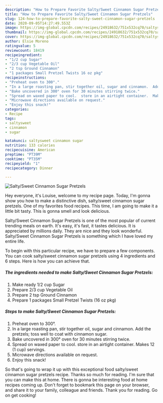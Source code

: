 ```yaml
---
description: "How to Prepare Favorite Salty/Sweet Cinnamon Sugar Pretzels"
title: "How to Prepare Favorite Salty/Sweet Cinnamon Sugar Pretzels"
slug: 124-how-to-prepare-favorite-salty-sweet-cinnamon-sugar-pretzels
date: 2020-09-05T14:27:49.553Z
image: https://img-global.cpcdn.com/recipes/24918632/751x532cq70/saltysweet-cinnamon-sugar-pretzels-recipe-main-photo.jpg
thumbnail: https://img-global.cpcdn.com/recipes/24918632/751x532cq70/saltysweet-cinnamon-sugar-pretzels-recipe-main-photo.jpg
cover: https://img-global.cpcdn.com/recipes/24918632/751x532cq70/saltysweet-cinnamon-sugar-pretzels-recipe-main-photo.jpg
author: Elsie Moreno
ratingvalue: 5
reviewcount: 18419
recipeingredient:
- "1/2 cup Sugar"
- "2/3 cup Vegetable Oil"
- "2 tsp Ground Cinnamon"
- "1 packages Small Pretzel Twists 16 oz pkg"
recipeinstructions:
- "Preheat oven to 300°."
- "In a large roasting pan, stir together oil, sugar and cinnamon.  Add the pretzels; toss well to coat with cinnamon sugar."
- "Bake uncovered in 300° oven for 30 minutes stirring twice."
- "Spread on waxed paper to cool.  store in an airtight container.  Makes 12 (1 cup) servings."
- "Microwave directions available on request."
- "Enjoy this snack!"
categories:
- Recipe
tags:
- saltysweet
- cinnamon
- sugar

katakunci: saltysweet cinnamon sugar 
nutrition: 133 calories
recipecuisine: American
preptime: "PT39M"
cooktime: "PT35M"
recipeyield: "1"
recipecategory: Dinner

---
```



![Salty/Sweet Cinnamon Sugar Pretzels](https://img-global.cpcdn.com/recipes/24918632/751x532cq70/saltysweet-cinnamon-sugar-pretzels-recipe-main-photo.jpg)

Hey everyone, it's Louise, welcome to my recipe page. Today, I'm gonna show you how to make a distinctive dish, salty/sweet cinnamon sugar pretzels. One of my favorites food recipes. This time, I am going to make it a little bit tasty. This is gonna smell and look delicious.

Salty/Sweet Cinnamon Sugar Pretzels is one of the most popular of current trending meals on earth. It's easy, it's fast, it tastes delicious. It is appreciated by millions daily. They are nice and they look wonderful. Salty/Sweet Cinnamon Sugar Pretzels is something which I have loved my entire life.




To begin with this particular recipe, we have to prepare a few components. You can cook salty/sweet cinnamon sugar pretzels using 4 ingredients and 6 steps. Here is how you can achieve that.

<!--inarticleads1-->

##### The ingredients needed to make Salty/Sweet Cinnamon Sugar Pretzels:

1. Make ready 1/2 cup Sugar
1. Prepare 2/3 cup Vegetable Oil
1. Prepare 2 tsp Ground Cinnamon
1. Prepare 1 packages Small Pretzel Twists (16 oz pkg)




<!--inarticleads2-->

##### Steps to make Salty/Sweet Cinnamon Sugar Pretzels:

1. Preheat oven to 300°.
1. In a large roasting pan, stir together oil, sugar and cinnamon.  Add the pretzels; toss well to coat with cinnamon sugar.
1. Bake uncovered in 300° oven for 30 minutes stirring twice.
1. Spread on waxed paper to cool.  store in an airtight container.  Makes 12 (1 cup) servings.
1. Microwave directions available on request.
1. Enjoy this snack!




So that's going to wrap it up with this exceptional food salty/sweet cinnamon sugar pretzels recipe. Thanks so much for reading. I'm sure that you can make this at home. There is gonna be interesting food at home recipes coming up. Don't forget to bookmark this page on your browser, and share it to your family, colleague and friends. Thank you for reading. Go on get cooking!
